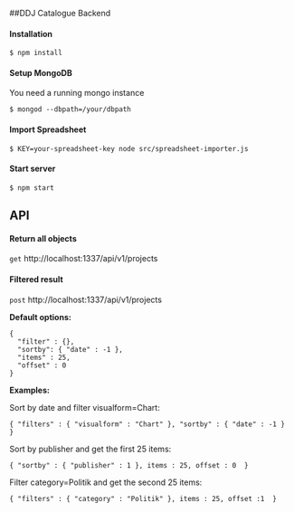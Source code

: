 ##DDJ Catalogue Backend

#### Installation
```
$ npm install
```

#### Setup MongoDB
You need a running mongo instance
```
$ mongod --dbpath=/your/dbpath
```

#### Import Spreadsheet
```
$ KEY=your-spreadsheet-key node src/spreadsheet-importer.js
```

#### Start server
```
$ npm start
```

## API

#### Return all objects

`get` http://localhost:1337/api/v1/projects

#### Filtered result

`post` http://localhost:1337/api/v1/projects

**Default options:**

```
{
  "filter" : {},
  "sortby": { "date" : -1 }, 
  "items" : 25, 
  "offset" : 0
}
```

**Examples:**

Sort by date and filter visualform=Chart:
```
{ "filters" : { "visualform" : "Chart" }, "sortby" : { "date" : -1 }  }
```

Sort by publisher and get the first 25 items:
```
{ "sortby" : { "publisher" : 1 }, items : 25, offset : 0  }
```

Filter category=Politik and get the second 25 items:
```
{ "filters" : { "category" : "Politik" }, items : 25, offset :1  }
```

